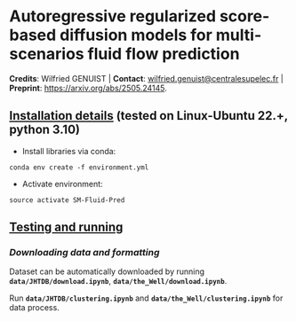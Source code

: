 # Autoregressive regularized score-based diffusion models for multi-scenarios fluid flow prediction

**Credits**: Wilfried GENUIST | **Contact**: wilfried.genuist@centralesupelec.fr | **Preprint**: https://arxiv.org/abs/2505.24145.


## <u>Installation details</u> (tested on Linux-Ubuntu 22.+, python 3.10)

- Install libraries via conda:
```
conda env create -f environment.yml
```
- Activate environment:
```
source activate SM-Fluid-Pred
```

## <u>Testing and running</u>

### _Downloading data and formatting_

Dataset can be automatically downloaded by running **`data/JHTDB/download.ipynb`**, **`data/the_Well/download.ipynb`**.

Run **`data/JHTDB/clustering.ipynb`** and **`data/the_Well/clustering.ipynb`** for data process.
